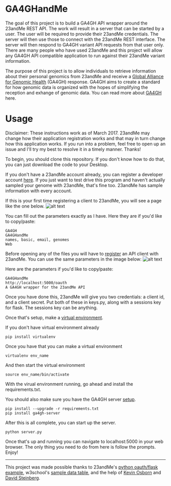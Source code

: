 # GA4GHandMe

The goal of this project is to build a GA4GH API wrapper around the 23andMe REST API. The work will result in a server that can be started by a user. The user will be required to provide their 23andMe credentials. The server will then use those to connect with the 23andMe REST interface. The server will then respond to GA4GH variant API requests from that user only. There are many people who have used 23andMe and this project will allow any GA4GH API compatible application to run against their 23andMe variant information.

The purpose of this project is to allow individuals to retrieve information about their personal genomics from 23andMe and receive a <a href="http://1kgenomes.ga4gh.org/">Global Alliance for Genomic Health</a> (GA4GH) response. GA4GH aims to create a standard for how genomic data is organized with the hopes of simplifying the reception and exhange of genomic data. You can read more about <a href="http://genomicsandhealth.org/">GA4GH</a> here.

# Usage

Disclaimer: These instructions work as of March 2017. 23andMe may change how their application registration works and that may in turn change how this application works. If you run into a problem, feel free to open up an issue and I'll try my best to resolve it in a timely manner. Thanks!

To begin, you should clone this repository. If you don't know how to do that, you can just download the code to your Desktop.

If you don't have a 23andMe account already, you can register a developer account <a href="https://api.23andme.com/cas/create/?redirect=%2Fdev%2F">here</a>. If you just want to test drive this program and haven't actually sampled your genome with 23andMe, that's fine too. 23andMe has sample information with every account.

If this is your first time registering a client to 23andMe, you will see a page like the one below.
![alt text](https://github.com/Kusdhill/GA4GHandMe/blob/master/templates/client.png "client_registration")

You can fill out the parameters exactly as I have. Here they are if you'd like to copy/paste:

```
GA4GH
GA4GHandMe
names, basic, email, genomes
Web
```

Before opening any of the files you will have to <a href="https://api.23andme.com/dev/">register</a> an API client with 23andMe. You can use the same parameters in the image below:
![alt text](https://github.com/Kusdhill/GA4GHandMe/blob/master/templates/registration.png "client_authentication")

Here are the parameters if you'd like to copy/paste:

```
GA4GHandMe
http://localhost:5000/oauth
A GA4GH wrapper for the 23andMe API
```

Once you have done this, 23andMe will give you two credentials: a client id, and a client secret. Put both of these in keys.py, along with a sessions key for flask. The sessions key can be anything.

Once that's setup, make a <a href="http://docs.python-guide.org/en/latest/dev/virtualenvs/">virtual environment</a>. 

If you don't have virtual environment already
```
pip install virtualenv
```

Once you have that you can make a virtual environment

```
virtualenv env_name
```

And then start the virtual environment
```
source env_name/bin/activate
```

With the virual environment running, go ahead and install the requirements.txt.

You should also make sure you have the GA4GH server <a href="http://ga4gh-reference-implementation.readthedocs.io/en/latest/demo.html">setup</a>.


```
pip install --upgrade -r requirements.txt
pip install ga4gh-server
```

After this is all complete, you can start up the server.

```
python server.py
```

Once that's up and running you can navigate to localhost:5000 in your web browser. The only thing you need to do from here is follow the prompts. Enjoy!

---
This project was made possible thanks to 23andMe's <a href="https://github.com/23andMe/api-example-flask">python oauth/flask example</a>, w3school's <a href="https://www.w3schools.com/html/html_tables.asp">sample data table</a>, and the help of <a href="https://github.com/kozbo">Kevin Osborn</a> and <a href="https://github.com/david4096">David Steinberg</a>.
